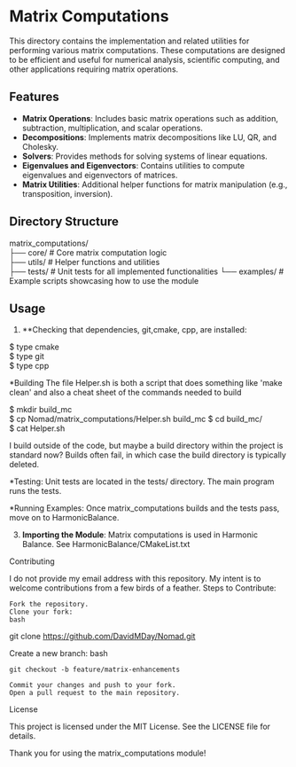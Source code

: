 # Matrix Computations

This directory contains the implementation and related utilities for performing various matrix computations. These computations are designed to be efficient and useful for numerical analysis, scientific computing, and other applications requiring matrix operations.

## Features

- **Matrix Operations**: Includes basic matrix operations such as addition, subtraction, multiplication, and scalar operations.
- **Decompositions**: Implements matrix decompositions like LU, QR, and Cholesky.
- **Solvers**: Provides methods for solving systems of linear equations.
- **Eigenvalues and Eigenvectors**: Contains utilities to compute eigenvalues and eigenvectors of matrices.
- **Matrix Utilities**: Additional helper functions for matrix manipulation (e.g., transposition, inversion).

## Directory Structure

matrix_computations/  
├── core/ # Core matrix computation logic  
├── utils/ # Helper functions and utilities  
├── tests/ # Unit tests for all implemented functionalities 
└── examples/ # Example scripts showcasing how to use the module  

## Usage

1. **Checking that dependencies, git,cmake, cpp, are installed:

$ type cmake  
$ type git  
$ type cpp  

*Building The file Helper.sh is both a script that does something like
'make clean' and also a cheat sheet of the commands needed to build

$ mkdir build_mc  
$ cp Nomad/matrix_computations/Helper.sh build_mc 
$ cd build_mc/  
$ cat Helper.sh  

I build outside of the code, but maybe a build directory within the project is standard now?
Builds often fail, in which case the build directory is typically deleted.

*Testing: Unit tests are located in the tests/ directory. The main program runs the tests.

*Running Examples: Once matrix_computations builds and the tests pass, move on to HarmonicBalance.


3. **Importing the Module**:
   Matrix computations is used in Harmonic Balance.  See HarmonicBalance/CMakeList.txt


Contributing

I do not provide my email address with this repository.  My intent is to welcome contributions from a few birds of a feather.
Steps to Contribute:

    Fork the repository.
    Clone your fork:
    bash

git clone https://github.com/DavidMDay/Nomad.git

Create a new branch:
bash

    git checkout -b feature/matrix-enhancements

    Commit your changes and push to your fork.
    Open a pull request to the main repository.

License

This project is licensed under the MIT License. See the LICENSE file for details.

Thank you for using the matrix_computations module!

